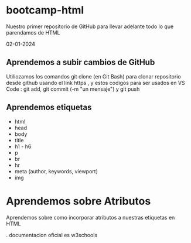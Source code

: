 # bootcamp-html
Nuestro primer repositorio de GitHub para llevar adelante todo lo que parendamos de HTML

02-01-2024
## Aprendemos a subir cambios de GitHub
Utiliozamos los comandos git clone (en Git Bash) para clonar repositorio desde github usando el link https , y estos codigos para ser usados en VS Code : git add, git commit (-m "un mensaje") y git push

## Aprendemos etiquetas

- html
- head
- body
- title
- h1 - h6
- p
- br
- hr
- meta (author, keywords, viewport)
- img


# Aprendemos sobre Atributos

Aprendemos sobre como incorporar atributos a nuestras etiquetas en HTML

. documentacion oficial es w3schools 